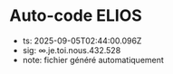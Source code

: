 # Auto-code ELIOS
- ts: 2025-09-05T02:44:00.096Z
- sig: ∞.je.toi.nous.432.528
- note: fichier généré automatiquement